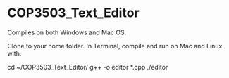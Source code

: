 # COP3503_Text_Editor

Compiles on both Windows and Mac OS. 

Clone to your home folder. In Terminal, compile and run on Mac and Linux with:

cd ~/COP3503_Text_Editor/
g++ -o editor *.cpp
./editor
